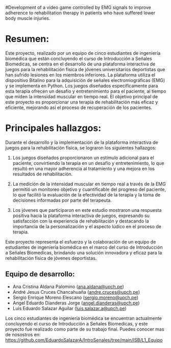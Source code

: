 #Development of a video game controlled by EMG signals to improve adherence to rehabilitation therapy in patients who have suffered lower body muscle injuries.

# Resumen:
Este proyecto, realizado por un equipo de cinco estudiantes de ingeniería biomédica que están concluyendo el curso de Introducción a Señales Biomedicas, se centra en el desarrollo de una plataforma interactiva de juegos para la rehabilitación física de jóvenes universitarios deportistas que han sufrido lesiones en los miembros inferiores. La plataforma utiliza el dispositivo Bitalino para la adquisición de señales electromiográficas (EMG) y se implementa en Python. Los juegos diseñados específicamente para esta terapia ofrecen un desafío y entretenimiento para el paciente, al tiempo que miden la intensidad muscular en tiempo real. El objetivo principal de este proyecto es proporcionar una terapia de rehabilitación más eficaz y eficiente, mejorando así el proceso de recuperación de los pacientes.

# Principales hallazgos:
Durante el desarrollo y la implementación de la plataforma interactiva de juegos para la rehabilitación física, se lograron los siguientes hallazgos:


1. Los juegos diseñados proporcionaron un estímulo adicional para el paciente, convirtiendo la terapia en un desafío y entretenimiento, lo que resultó en una mayor adherencia al tratamiento y una mejora en los resultados de rehabilitación.

2. La medición de la intensidad muscular en tiempo real a través de la EMG permitió un monitoreo objetivo y cuantificable del progreso del paciente, lo que facilitó la evaluación de la efectividad de la terapia y la toma de decisiones informadas por parte del terapeuta.

3. Los jóvenes que participaron en este estudio mostraron una respuesta positiva hacia la plataforma interactiva de juegos, expresando su satisfacción con la experiencia de rehabilitación y destacando la importancia de la personalización y el aspecto lúdico en el proceso de terapia.

Este proyecto representa el esfuerzo y la colaboración de un equipo de estudiantes de ingeniería biomédica en el marco del curso de Introducción a Señales Biomedicas, brindando una solución innovadora y eficaz para la rehabilitación física de jóvenes deportistas.

## Equipo de desarrollo:
- Ana Cristina Aldana Palomino (ana.aldana@upch.pe)
- André Jesus Cruces Chancahuaña (andre.cruces@upch.pe) 
- Sergio Enrique Moreno Elescano (sergio.moreno@upch.pe) 
- Angel Eduardo Dianderas Jorge (angel.dianderas@upch.pe)
- Luis Eduardo Salazar Aguilar (luis.salazar.a@upch.pe)

Los cinco estudiantes de ingeniería biomédica se encuentran actualmente concluyendo el curso de Introducción a Señales Biomedicas, y este proyecto fue realizado como parte de su trabajo final. Puedes conocer mas de nosostros en: https://github.com/EduardoSalazarA/IntroSenales/tree/main/ISB/L1_Equipo

